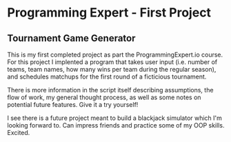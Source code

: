 # Programming Expert - First Project

## Tournament Game Generator

This is my first completed project as part the ProgrammingExpert.io course. For this project I implented a program that takes user input (i.e. number of teams, team names, how many wins per team during the regular season), and schedules matchups for the first round of a ficticious tournament.

There is more information in the script itself describing assumptions, the flow of work, my general thought process, as well as some notes on potential future features. Give it a try yourself!

I see there is a future project meant to build a blackjack simulator which I'm looking forward to. Can impress friends and practice some of my OOP skills. Excited. 
